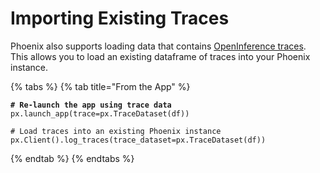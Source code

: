 # Importing Existing Traces

Phoenix also supports loading data that contains [OpenInference traces](../../reference/open-inference.md). This allows you to load an existing dataframe of traces into your Phoenix instance.

{% tabs %}
{% tab title="From the App" %}
<pre class="language-python"><code class="lang-python"><strong># Re-launch the app using trace data
</strong>px.launch_app(trace=px.TraceDataset(df))

# Load traces into an existing Phoenix instance
px.Client().log_traces(trace_dataset=px.TraceDataset(df))
</code></pre>
{% endtab %}
{% endtabs %}
